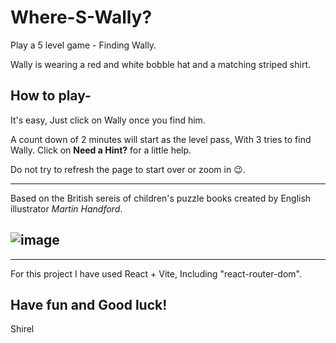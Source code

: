 # Where-S-Wally?

Play a 5 level game - Finding Wally.

Wally is wearing a red and white bobble hat and a matching striped shirt.

## How to play-

It's easy, Just click on Wally once you find him.

A count down of 2 minutes will start as the level pass,
With 3 tries to find Wally.
Click on **Need a Hint?** for a little help.

Do not try to refresh the page to start over or zoom in 😉.

---

Based on the British sereis of children's puzzle books created by English illustrator _Martin Handford_.

## ![image](https://upload.wikimedia.org/wikipedia/en/e/ec/MartinHandfordWally%26Friends.PNG)

---

For this project I have used React + Vite, Including "react-router-dom".

## Have fun and Good luck!

Shirel
